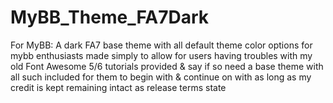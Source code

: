 # MyBB_Theme_FA7Dark
For MyBB: A dark FA7 base theme with all default theme color options for mybb enthusiasts made simply to allow for users having troubles with my old Font Awesome 5/6 tutorials provided & say if so need a base theme with all such included for them to begin with & continue on with as long as my credit is kept remaining intact as release terms state
